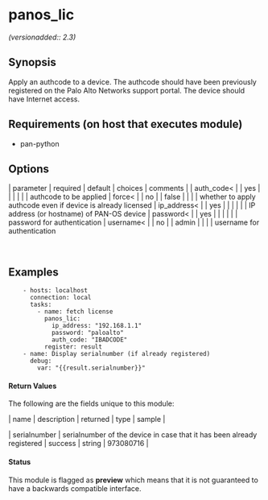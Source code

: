 # panos_lic

_(versionadded:: 2.3)_


## Synopsis

Apply an authcode to a device.
The authcode should have been previously registered on the Palo Alto Networks support portal.
The device should have Internet access.


## Requirements (on host that executes module)

- pan-python

## Options

| parameter | required | default | choices | comments |
| auth_code<  |
| yes |
|  |
|  |
| authcode to be applied </td></tr>
| force<  |
| no |
| false |
|  |
| whether to apply authcode even if device is already licensed </td></tr>
| ip_address<  |
| yes |
|  |
|  |
| IP address (or hostname) of PAN-OS device </td></tr>
| password<  |
| yes |
|  |
|  |
| password for authentication </td></tr>
| username<  |
| no |
| admin |
|  |
| username for authentication </td></tr>
</table>
</br>



## Examples

        - hosts: localhost
          connection: local
          tasks:
            - name: fetch license
              panos_lic:
                ip_address: "192.168.1.1"
                password: "paloalto"
                auth_code: "IBADCODE"
              register: result
        - name: Display serialnumber (if already registered)
          debug:
            var: "{{result.serialnumber}}"
#### Return Values

The following are the fields unique to this module:

| name | description | returned | type | sample |

| serialnumber | serialnumber of the device in case that it has been already registered | success | string | 973080716 </td> |




#### Status

This module is flagged as **preview** which means that it is not guaranteed to have a backwards compatible interface.

